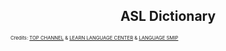 <!DOCTYPE html>
<html>
<body>
    <h2 style="text-align: center;">ASL Dictionary</h2>
   
   
    
</body>

<footer class="footer">
    <div class="footer-copyright">
        <div class="container">
        <p style="font-size:0.8vw">Credits: <a href="http://www.islrtc.nic.in/isl-dictionary-launch" target="_blank">TOP CHANNEL</a> & <a href="https://indiansignlanguage.org/" target="_blank">LEARN LANGUAGE CENTER</a> & <a href="https://winvinayafoundation.org/" target="_blank">LANGUAGE SMIP</a><br>
        </div>
    </div>
</footer>



</html>
